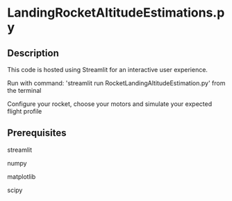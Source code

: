# LandingRocketAltitudeEstimations.py

## Description
This code is hosted using Streamlit for an interactive user experience.

Run with command: 'streamlit run RocketLandingAltitudeEstimation.py' from the terminal

Configure your rocket, choose your motors and simulate your expected flight profile


## Prerequisites
streamlit

numpy

matplotlib

scipy

